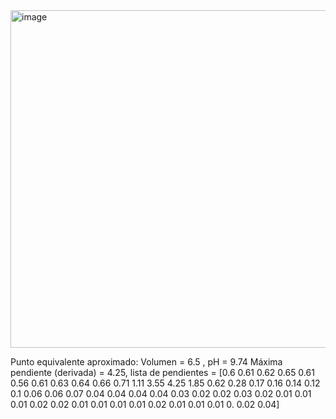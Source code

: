 
<img width="630" height="540" alt="image" src="https://github.com/user-attachments/assets/bb4cef75-e52b-4f1e-a9e2-c0930f5e6efb" />


Punto equivalente aproximado: Volumen = 6.5 , pH = 9.74
Máxima pendiente (derivada) = 4.25, lista de pendientes = [0.6  0.61 0.62 0.65 0.61 0.56 0.61 0.63 0.64 0.66 0.71 1.11 3.55 4.25
 1.85 0.62 0.28 0.17 0.16 0.14 0.12 0.1  0.06 0.06 0.07 0.04 0.04 0.04
 0.04 0.03 0.02 0.02 0.03 0.02 0.01 0.01 0.01 0.02 0.02 0.01 0.01 0.01
 0.01 0.02 0.01 0.01 0.01 0.   0.02 0.04]
